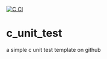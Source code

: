 [![C CI](https://github.com/biojimc/c_unit_test_using_check/actions/workflows/c-cpp.yml/badge.svg)](https://github.com/biojimc/c_unit_test_using_check/actions/workflows/c-cpp.yml)
# c_unit_test
a simple c unit test template on github
